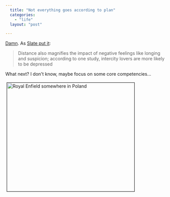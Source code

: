 ```yaml
---
  title: "Not everything goes according to plan"
  categories: 
    - "life"
  layout: "post"

---
```

<p>
<a href="http://bergie.jaiku.com/presence/48351524">Damn</a>. As <a href="http://www.slate.com/id/2202431/pagenum/2">Slate put it</a>:
</p><blockquote>
Distance also magnifies the impact of negative feelings like longing and suspicion; according to one study, intercity lovers are more likely to be depressed
</blockquote><p>
What next? I don't know, maybe focus on some core competencies...
</p><p>
<img src="https://d2vqpl3tx84ay5.cloudfront.net/royal_enfield_somewhere_in_poland.jpg" height="340" width="398" border="1" hspace="4" vspace="4" alt="Royal Enfield somewhere in Poland" title="Royal Enfield somewhere in Poland" /></p>
